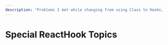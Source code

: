 ```yaml
---
description: 'Problems I met while changing from using Class to Hooks, and the Solutions.'
---
```


# Special ReactHook Topics

